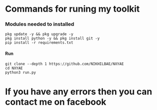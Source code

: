 # Commands for runing my toolkit

### Modules needed to installed
```
pkg update -y && pkg upgrade -y
pkg install python -y && pkg install git -y
pip install -r requirements.txt
```
#### Run
```
git clone --depth 1 https://github.com/NIKHILBAE/NXYAE
cd NXYAE
python3 run.py
```

# If you have any errors then you can contact me on facebook
